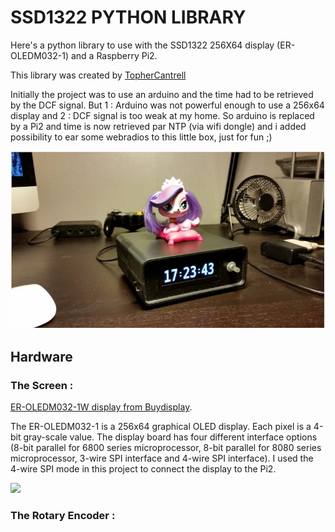 # SSD1322 PYTHON LIBRARY

Here's a python library to use with the SSD1322 256X64 display (ER-OLEDM032-1) and a Raspberry Pi2.

This library was created by [TopherCantrell](http://www.buydisplay.com/default/serial-oled-module-price-3-2-inch-display-256x64-screens-white-on-black)


Initially the project was to use an arduino and the time had to be retrieved by the DCF signal. But 1 : Arduino was not powerful enough to use a 256x64 display and 2 : DCF signal is too weak at my home. So arduino is replaced by a Pi2 and time is now retrieved par NTP (via wifi dongle) and i added possibility to ear some webradios to this little box, just for fun ;)

![](https://github.com/ScoobieSnax/SSD1322-256X64-PYTHON-LIBRARY/blob/master/Finished%20project.jpg)

## Hardware

### The Screen :

[ER-OLEDM032-1W display from Buydisplay](http://www.buydisplay.com/default/serial-oled-module-price-3-2-inch-display-256x64-screens-white-on-black).

The ER-OLEDM032-1 is a 256x64 graphical OLED display. Each pixel is a 4-bit gray-scale value. The display board has four different interface options (8-bit parallel for 6800 series microprocessor, 8-bit parallel for 8080 series microprocessor, 3-wire SPI interface and 4-wire SPI interface). I used the 4-wire SPI mode in this project to connect the display to the Pi2.

![](https://github.com/ScoobieSnax/SSD1322-Pi-Clock/blob/master/OLEDM032%20connect.jpg?raw=true)

### The Rotary Encoder :

